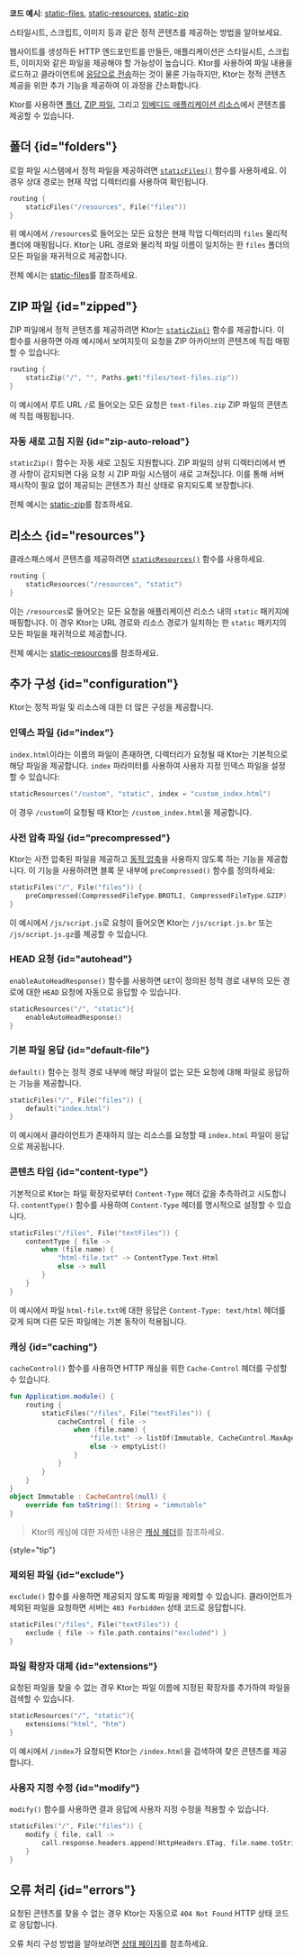 [//]: # (title: 정적 콘텐츠 제공)

<show-structure for="chapter" depth="2"/>

<tldr>
<p><b>코드 예시</b>:
<a href="https://github.com/ktorio/ktor-documentation/tree/%ktor_version%/codeSnippets/snippets/static-files">static-files</a>,
<a href="https://github.com/ktorio/ktor-documentation/tree/%ktor_version%/codeSnippets/snippets/static-resources">static-resources</a>,
<a href="https://github.com/ktorio/ktor-documentation/tree/%ktor_version%/codeSnippets/snippets/static-zip">static-zip</a>
</p>
</tldr>

<link-summary>
스타일시트, 스크립트, 이미지 등과 같은 정적 콘텐츠를 제공하는 방법을 알아보세요.
</link-summary>

웹사이트를 생성하든 HTTP 엔드포인트를 만들든, 애플리케이션은 스타일시트, 스크립트, 이미지와 같은 파일을 제공해야 할 가능성이 높습니다. Ktor를 사용하여 파일 내용을 로드하고 클라이언트에 [응답으로 전송](server-responses.md)하는 것이 물론 가능하지만, Ktor는 정적 콘텐츠 제공을 위한 추가 기능을 제공하여 이 과정을 간소화합니다.

Ktor를 사용하면 [폴더](#folders), [ZIP 파일](#zipped), 그리고 [임베디드 애플리케이션 리소스](#resources)에서 콘텐츠를 제공할 수 있습니다.

## 폴더 {id="folders"}

로컬 파일 시스템에서 정적 파일을 제공하려면 [`staticFiles()`](https://api.ktor.io/ktor-server/ktor-server-core/io.ktor.server.http.content/static-files.html) 함수를 사용하세요. 이 경우 상대 경로는 현재 작업 디렉터리를 사용하여 확인됩니다.

 ```kotlin
 routing {
     staticFiles("/resources", File("files"))
 }
 ```

위 예시에서 `/resources`로 들어오는 모든 요청은 현재 작업 디렉터리의 `files` 물리적 폴더에 매핑됩니다. Ktor는 URL 경로와 물리적 파일 이름이 일치하는 한 `files` 폴더의 모든 파일을 재귀적으로 제공합니다.

전체 예시는 [static-files](https://github.com/ktorio/ktor-documentation/tree/%ktor_version%/codeSnippets/snippets/static-files)를 참조하세요.

## ZIP 파일 {id="zipped"}

ZIP 파일에서 정적 콘텐츠를 제공하려면 Ktor는 [`staticZip()`](https://api.ktor.io/ktor-server/ktor-server-core/io.ktor.server.http.content/static-zip.html) 함수를 제공합니다. 이 함수를 사용하면 아래 예시에서 보여지듯이 요청을 ZIP 아카이브의 콘텐츠에 직접 매핑할 수 있습니다:

 ```kotlin
 routing {
     staticZip("/", "", Paths.get("files/text-files.zip"))
 }
 ```

이 예시에서 루트 URL `/`로 들어오는 모든 요청은 `text-files.zip` ZIP 파일의 콘텐츠에 직접 매핑됩니다.

### 자동 새로 고침 지원 {id="zip-auto-reload"}

`staticZip()` 함수는 자동 새로 고침도 지원합니다. ZIP 파일의 상위 디렉터리에서 변경 사항이 감지되면 다음 요청 시 ZIP 파일 시스템이 새로 고쳐집니다. 이를 통해 서버 재시작이 필요 없이 제공되는 콘텐츠가 최신 상태로 유지되도록 보장합니다.

전체 예시는 [static-zip](https://github.com/ktorio/ktor-documentation/tree/%ktor_version%/codeSnippets/snippets/static-zip)를 참조하세요.

## 리소스 {id="resources"}

클래스패스에서 콘텐츠를 제공하려면 [`staticResources()`](https://api.ktor.io/ktor-server/ktor-server-core/io.ktor.server.http.content/static-resources.html) 함수를 사용하세요.

```kotlin
routing {
    staticResources("/resources", "static")
}
```

이는 `/resources`로 들어오는 모든 요청을 애플리케이션 리소스 내의 `static` 패키지에 매핑합니다. 이 경우 Ktor는 URL 경로와 리소스 경로가 일치하는 한 `static` 패키지의 모든 파일을 재귀적으로 제공합니다.

전체 예시는 [static-resources](https://github.com/ktorio/ktor-documentation/tree/%ktor_version%/codeSnippets/snippets/static-resources)를 참조하세요.

## 추가 구성 {id="configuration"}

Ktor는 정적 파일 및 리소스에 대한 더 많은 구성을 제공합니다.

### 인덱스 파일 {id="index"}

`index.html`이라는 이름의 파일이 존재하면, 디렉터리가 요청될 때 Ktor는 기본적으로 해당 파일을 제공합니다. `index` 파라미터를 사용하여 사용자 지정 인덱스 파일을 설정할 수 있습니다:

```kotlin
staticResources("/custom", "static", index = "custom_index.html")
```

이 경우 `/custom`이 요청될 때 Ktor는 `/custom_index.html`을 제공합니다.

### 사전 압축 파일 {id="precompressed"}

Ktor는 사전 압축된 파일을 제공하고 [동적 압축](server-compression.md)을 사용하지 않도록 하는 기능을 제공합니다. 이 기능을 사용하려면 블록 문 내부에 `preCompressed()` 함수를 정의하세요:

```kotlin
staticFiles("/", File("files")) {
    preCompressed(CompressedFileType.BROTLI, CompressedFileType.GZIP)
}
```

이 예시에서 `/js/script.js`로 요청이 들어오면 Ktor는 `/js/script.js.br` 또는 `/js/script.js.gz`를 제공할 수 있습니다.

### HEAD 요청 {id="autohead"}

`enableAutoHeadResponse()` 함수를 사용하면 `GET`이 정의된 정적 경로 내부의 모든 경로에 대한 `HEAD` 요청에 자동으로 응답할 수 있습니다.

```kotlin
staticResources("/", "static"){
    enableAutoHeadResponse()
}
```

### 기본 파일 응답 {id="default-file"}

`default()` 함수는 정적 경로 내부에 해당 파일이 없는 모든 요청에 대해 파일로 응답하는 기능을 제공합니다.

```kotlin
staticFiles("/", File("files")) {
    default("index.html")
}
```

이 예시에서 클라이언트가 존재하지 않는 리소스를 요청할 때 `index.html` 파일이 응답으로 제공됩니다.

### 콘텐츠 타입 {id="content-type"}

기본적으로 Ktor는 파일 확장자로부터 `Content-Type` 헤더 값을 추측하려고 시도합니다. `contentType()` 함수를 사용하여 `Content-Type` 헤더를 명시적으로 설정할 수 있습니다.

```kotlin
staticFiles("/files", File("textFiles")) {
    contentType { file ->
        when (file.name) {
            "html-file.txt" -> ContentType.Text.Html
            else -> null
        }
    }
}
```

이 예시에서 파일 `html-file.txt`에 대한 응답은 `Content-Type: text/html` 헤더를 갖게 되며 다른 모든 파일에는 기본 동작이 적용됩니다.

### 캐싱 {id="caching"}

`cacheControl()` 함수를 사용하면 HTTP 캐싱을 위한 `Cache-Control` 헤더를 구성할 수 있습니다.

```kotlin
fun Application.module() {
    routing {
        staticFiles("/files", File("textFiles")) {
            cacheControl { file ->
                when (file.name) {
                    "file.txt" -> listOf(Immutable, CacheControl.MaxAge(10000))
                    else -> emptyList()
                }
            }
        }
    }
}
object Immutable : CacheControl(null) {
    override fun toString(): String = "immutable"
}
```

> Ktor의 캐싱에 대한 자세한 내용은 [캐싱 헤더](server-caching-headers.md)를 참조하세요.
>
{style="tip"}

### 제외된 파일 {id="exclude"}

`exclude()` 함수를 사용하면 제공되지 않도록 파일을 제외할 수 있습니다. 클라이언트가 제외된 파일을 요청하면 서버는 `403 Forbidden` 상태 코드로 응답합니다.

```kotlin
staticFiles("/files", File("textFiles")) {
    exclude { file -> file.path.contains("excluded") }
}
```

### 파일 확장자 대체 {id="extensions"}

요청된 파일을 찾을 수 없는 경우 Ktor는 파일 이름에 지정된 확장자를 추가하여 파일을 검색할 수 있습니다.

```kotlin
staticResources("/", "static"){
    extensions("html", "htm")
}
```

이 예시에서 `/index`가 요청되면 Ktor는 `/index.html`을 검색하여 찾은 콘텐츠를 제공합니다.

### 사용자 지정 수정 {id="modify"}

`modify()` 함수를 사용하면 결과 응답에 사용자 지정 수정을 적용할 수 있습니다.

```kotlin
staticFiles("/", File("files")) {
    modify { file, call ->
        call.response.headers.append(HttpHeaders.ETag, file.name.toString())
    }
}
```

## 오류 처리 {id="errors"}

요청된 콘텐츠를 찾을 수 없는 경우 Ktor는 자동으로 `404 Not Found` HTTP 상태 코드로 응답합니다.

오류 처리 구성 방법을 알아보려면 [상태 페이지](server-status-pages.md)를 참조하세요.